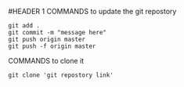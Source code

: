 #HEADER 1
COMMANDS to update the git repostory
```
git add .
git commit -m "message here"
git push origin master
git push -f origin master
```

COMMANDS to clone it
```
git clone 'git repostory link'
```
